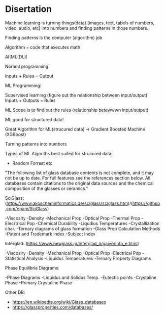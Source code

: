 # Disertation


Machine learning is turning things(data) [images, text, tabels of numbers, video, audio, etc] into numbers and finding patterns in those numbers.

Finding patterns is the computer (algorithm) job

Algorithm = code that executes math

AI(ML(DL))


Noraml programming:

Inputs + Rules = Output

ML Programming:

Supervised learning (figure out the relationship between input/output)
Inputs + Outputs = Rules

ML Scope is to find out the rules (relationship betewwwn input/output)

ML good for structured data!

Great Algorithm for ML(strucured data) -> Gradient Boosted Machine (XGBoost)

Turning patterns into numbers


Types of ML Algoriths best suited for strucured data:
- Random Forrest etc


"The following list of glass database contents is not complete, and it may not be up to date.
For full features see the references section below.
All databases contain citations to the original data sources and the chemical composition of the glasses or ceramics."						


SciGlass: (https://www.akoscheminformatics.de/sciglass/sciglass.htm)/(https://github.com/epam/SciGlass)

-Viscosity
-Density
-Mechanical Prop
-Optical Prop
-Thermal Prop
-Elecrtrical Pop
-Chemical Durability
-Liqudius Temperatures
-Crystallization char.
-Ternary diagrams of glass formation
-Glass Prop Calculation Methods
-Patent and Trademark index
-Subject Index


Interglad: (https://www.newglass.jp/interglad_n/gaiyo/info_e.html)

-Viscosiry
-Density
-Mechanical Prop
-Optical Prop
-Electrical Pop
-Statistical Analysis
-Liquidus Temperatures
-Ternary Property Diagrams

Phase Equilibria Diagrams:

-Phase Diagrams
-Liquidus and Solidus Temp.
-Eutectic points
-Crystaline Phase
-Primary Crystaline Phase


Other DB:
- https://en.wikipedia.org/wiki/Glass_databases
- https://glassproperties.com/databases/


